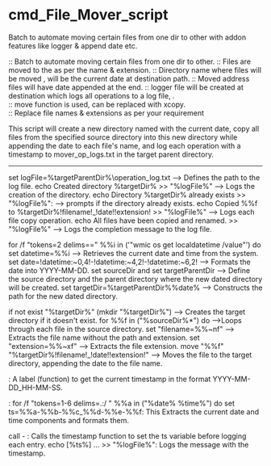 # cmd_File_Mover_script
Batch to automate moving certain files from one dir to other with addon features like logger &amp; append date etc.


:: Batch to automate moving certain files from one dir to other. 
:: Files are moved to the as per the name & extension.
:: Directory name where files will be moved ,  will be the current date at destination path. 
:: Moved address files will have date appended at the end. 
:: logger file will be created at destination which logs all operations to a log file, .  
:: move function is used, can be replaced with xcopy.   
:: Replace file names & extensions as per your requirement


This script will create a new directory named with the current date, copy all files from the specified source directory 
into this new directory while appending the date to each file's name, and log each operation with a timestamp to mover_op_logs.txt in the target parent directory.

-----------------------------------------------------------------------------------------------------------------------------------------------------------------
set logFile=%targetParentDir%\operation_log.txt                           -->  Defines the path to the log file.
echo Created directory %targetDir% >> "%logFile%"                         -->  Logs the creation of the directory.
echo Directory %targetDir% already exists >> "%logFile%":                 -->  prompts if the directory already exists.
echo Copied %%f to %targetDir%!filename!_!date!!extension! >> "%logFile%" -->  Logs each file copy operation.
echo All files have been copied and renamed. >> "%logFile%"               -->  Logs the completion message to the log file.

for /f "tokens=2 delims==" %%i in ('"wmic os get localdatetime /value"') do set datetime=%%i  -->  Retrieves the current date and time from the system.
set date=!datetime:~0,4!-!datetime:~4,2!-!datetime:~6,2!                                      --> Formats the date into YYYY-MM-DD.
set sourceDir and set targetParentDir                                                         --> Define the source directory and the parent directory where 
                                                                                                  the new dated directory will be created.
set targetDir=%targetParentDir%%date%                                                         --> Constructs the path for the new dated directory.

if not exist "%targetDir%" (mkdir "%targetDir%")     --> Creates the target directory if it doesn't exist.
for %%f in ("%sourceDir%*") do                       -->Loops through each file in the source directory.
set "filename=%%~nf"                                 --> Extracts the file name without the path and extension.
set "extension=%%~xf"                                --> Extracts the file extension.
move "%%f" "%targetDir%!filename!_!date!!extension!" -->  Moves the file to the target directory, appending the date to the file name.


: A label (function) to get the current timestamp in the format YYYY-MM-DD_HH-MM-SS.

: for /f "tokens=1-6 delims=.:/ " %%a in ("%date% %time%") do set ts=%%a-%%b-%%c_%%d-%%e-%%f: 
This Extracts the current date and time components and formats them.

call - 
: Calls the timestamp function to set the ts variable before logging each entry.
echo [%ts%] ... >> "%logFile%": Logs the message with the timestamp.
